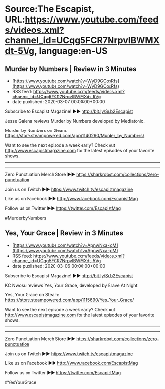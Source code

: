 # Source:The Escapist, URL:https://www.youtube.com/feeds/videos.xml?channel_id=UCqg5FCR7NrpvlBWMXdt-5Vg, language:en-US

## Murder by Numbers | Review in 3 Minutes
 - [https://www.youtube.com/watch?v=WyD9GCosRfs](https://www.youtube.com/watch?v=WyD9GCosRfs)
 - RSS feed: https://www.youtube.com/feeds/videos.xml?channel_id=UCqg5FCR7NrpvlBWMXdt-5Vg
 - date published: 2020-03-07 00:00:00+00:00

Subscribe to Escapist Magazine! ►► http://bit.ly/Sub2Escapist

Jesse Galena reviews Murder by Numbers developed by Mediatonic.

Murder by Numbers on Steam: https://store.steampowered.com/app/1140290/Murder_by_Numbers/

Want to see the next episode a week early? Check out http://www.escapistmagazine.com for the latest episodes of your favorite shows.

---



---


Zero Punctuation Merch Store ►► https://sharkrobot.com/collections/zero-punctuation 

Join us on Twitch ►► https://www.twitch.tv/escapistmagazine 

Like us on Facebook ►► http://www.facebook.com/EscapistMag

Follow us on Twitter ►► https://twitter.com/EscapistMag

#MurderbyNumbers

## Yes, Your Grace | Review in 3 Minutes
 - [https://www.youtube.com/watch?v=ApnwNxa-jcM](https://www.youtube.com/watch?v=ApnwNxa-jcM)
 - RSS feed: https://www.youtube.com/feeds/videos.xml?channel_id=UCqg5FCR7NrpvlBWMXdt-5Vg
 - date published: 2020-03-06 00:00:00+00:00

Subscribe to Escapist Magazine! ►► http://bit.ly/Sub2Escapist

KC Nwosu reviews Yes, Your Grace, developed by Brave At Night.

Yes, Your Grace on Steam: https://store.steampowered.com/app/1115690/Yes_Your_Grace/

Want to see the next episode a week early? Check out http://www.escapistmagazine.com for the latest episodes of your favorite shows.

---



---


Zero Punctuation Merch Store ►► https://sharkrobot.com/collections/zero-punctuation 

Join us on Twitch ►► https://www.twitch.tv/escapistmagazine 

Like us on Facebook ►► http://www.facebook.com/EscapistMag

Follow us on Twitter ►► https://twitter.com/EscapistMag

#YesYourGrace

